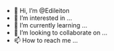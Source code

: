 - 👋 Hi, I’m @Edileiton
- 👀 I’m interested in ...
- 🌱 I’m currently learning ...
- 💞️ I’m looking to collaborate on ...
- 📫 How to reach me ...

<!---
Edileiton/Edileiton is a ✨ special ✨ repository because its `README.md` (this file) appears on your GitHub profile.
You can click the Preview link to take a look at your changes.
--->
